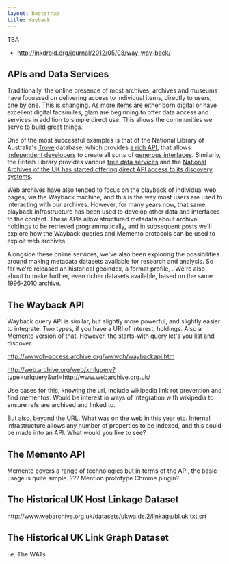 ```yaml
---
layout: bootstrap
title: Wayback
---
```


TBA

* http://inkdroid.org/journal/2012/05/03/way-way-back/




APIs and Data Services
--------------------------------

Traditionally, the online presence of most archives, archives and museums have focussed on delivering access to individual items, directly to users, one by one. This is changing. As more items are either born digital or have excellent digital facsimiles, glam are beginning to offer data access and services in addition to simple direct use. This allows the communities we serve to build great things. 

One of the most successful examples is that of the National Library of Australia's [Trove](http://trove.nla.gov.au/) database, which provides [a rich API](http://trove.nla.gov.au/general/api), that allows [independent developers](http://wraggelabs.com/emporium/2012/04/the-new-api-powered-future/) to create all sorts of [generous interfaces](http://www.dancohen.org/2012/12/05/generous-interfaces-for-scholarly-sites/). Similarly, the British Library provides various [free data services](http://www.bl.uk/bibliographic/datafree.html) and the [National Archives of the UK has started offering direct API access to its discovery systems](http://discovery.nationalarchives.gov.uk/SearchUI/api.htm).

Web archives have also tended to focus on the playback of individual web pages, via the Wayback machine, and this is the way most users are used to interacting with our archives.
However, for many years now, that same playback infrastructure has been used to develop other data and interfaces to the content. These APIs allow structured metadata about archival holdings to be retrieved programmatically, and in subsequent posts we'll explore how the Wayback queries and Memento protocols can be used to exploit web archives.

Alongside these online services, we've also been exploring the possibilities around making metadata datasets available for research and analysis. So far we're released an historical geoindex, a format profile, . We're also about to make further, even richer datasets available, based on the same 1996-2010 archive.

The Wayback API
------------------------

Wayback query API is similar, but slightly more powerful, and slightly easier to integrate. Two types, if you have a URI of interest, holdings. Also a Memento version of that. However, the starts-with query let's you list and discover.

http://wwwoh-access.archive.org/wwwoh/waybackapi.htm

http://web.archive.org/web/xmlquery?type=urlquery&url=http://www.webarchive.org.uk/

Use cases for this, knowing the uri, include wikipedia link rot prevention and find mementos. Would be interest in ways of integration with wikipedia to ensure refs are archived and linked to.

But also, beyond the URL. What was on the web in this year etc. Internal infrastructure allows any number of properties to be indexed, and this could be made into an API. What would you like to see?

The Memento API
-------------------------
Memento covers a range of technologies but in terms of the API, the basic usage is quite simple. ???
Mention prototype Chrome plugin?

The Historical UK Host Linkage Dataset
-------------------------------------------------
http://www.webarchive.org.uk/datasets/ukwa.ds.2/linkage/bl.uk.txt.srt

The Historical UK Link Graph Dataset
---------------------------------------------------
i.e. The WATs


